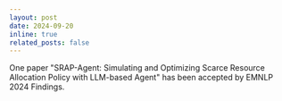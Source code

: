 ```yaml
---
layout: post
date: 2024-09-20
inline: true
related_posts: false
---
```


One paper "SRAP-Agent: Simulating and Optimizing Scarce Resource Allocation Policy with LLM-based Agent" has been accepted by EMNLP 2024 Findings.